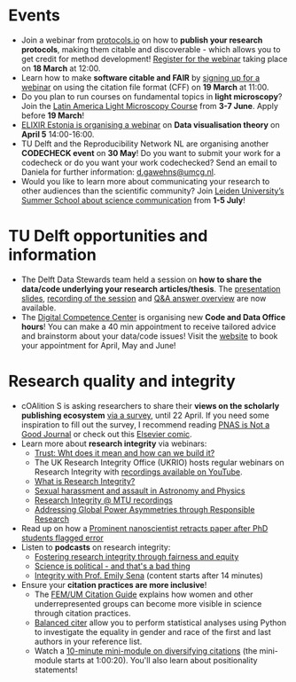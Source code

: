 # Events

* Join a webinar from [protocols.io](https://www.protocols.io/) on how to **publish your research protocols**, making them citable and discoverable - which allows you to get credit for method development! [Register for the webinar](https://www.protocols.io/webinars/getting-credit8) taking place on **18 March** at 12:00.
* Learn how to make **software citable and FAIR** by [signing up for a webinar](https://docs.google.com/forms/d/e/1FAIpQLSejkAFCkQTH6yUIs0wue4w1lNj1WQmbIPol-BjwXaqg22DLDw/viewform) on using the citation file format (CFF) on **19 March** at 11:00. 
* Do you plan to run courses on fundamental topics in **light microscopy**? Join the [Latin America Light Microscopy Course](https://labi.lat/es/2024/02/27/latin-america-light-microscopy-course/) from **3-7 June**.
Apply before **19 March**!
* [ELIXIR Estonia is organising a webinar](https://elixir.ut.ee/news/2024/02/07/Data_visualisation_theory/) on **Data visualisation theory** on **April 5** 14:00-16:00.
* TU Delft and the Reproducibility Network NL are organising another **CODECHECK event** on **30 May**!
Do you want to submit your work for a codecheck or do you want your work codechecked?
Send an email to Daniela for further information: d.gawehns@umcg.nl.
* Would you like to learn more about communicating your research to other audiences than the scientific community?
Join [Leiden University’s Summer School about science communication](https://www.universiteitleiden.nl/en/science/science-communication-and-society/education/summer-school-science-communication) from **1-5 July**!

# TU Delft opportunities and information
* The Delft Data Stewards team held a session on **how to share the data/code underlying your research articles/thesis**. 
The [presentation slides](https://doi.org/10.5281/zenodo.10649047), [recording of the session](https://tud365-my.sharepoint.com/personal/larmstrong_tudelft_nl/_layouts/15/stream.aspx?id=%2Fpersonal%2Flarmstrong%5Ftudelft%5Fnl%2FDocuments%2FOpnamen%2FOnline%20info%20session%20on%20publishing%20requirements%20for%20data%20and%20code%2D20240212%5F143041%2DMeeting%20Recording%2Emp4&nav=eyJyZWZlcnJhbEluZm8iOnsicmVmZXJyYWxBcHAiOiJTdHJlYW1XZWJBcHAiLCJyZWZlcnJhbFZpZXciOiJTaGFyZURpYWxvZy1MaW5rIiwicmVmZXJyYWxBcHBQbGF0Zm9ybSI6IldlYiIsInJlZmVycmFsTW9kZSI6InZpZXcifX0&ga=1&referrer=StreamWebApp%2EWeb&referrerScenario=AddressBarCopied%2Eview) and [Q&A answer overview](https://tud365.sharepoint.com/:w:/s/TUDDataStewards-Trainingmaterials/ESkJXAjJNvBOqPUx_eCRQAwBd0czu7Op2KNWwP_S4y8mHg?e=SdcoxL&CID=F89B7022-B22D-4EFB-A6CC-14116282785F) are now available.
* The [Digital Competence Center](https://www.tudelft.nl/en/library/library-for-researchers/library-for-researchers/setting-up-research/dcc) is organising new **Code and Data Office hours**!
You can make a 40 min appointment to receive tailored advice and brainstorm about your data/code issues! 
Visit the [website]( https://www.tudelft.nl/en/library/library-for-researchers/library-for-researchers/setting-up-research/dcc/open-office-hours) to book your appointment for April, May and June!

# Research quality and integrity
* cOAlition S is asking researchers to share their **views  on the scholarly publishing ecosystem** [via a survey](https://leidenuniv.eu.qualtrics.com/jfe/form/SV_aWCbcGAHzkVPygS), until 22 April.
If you need some inspiration to fill out the survey, I recommend reading [PNAS is Not a Good Journal]( https://getsyeducated.substack.com/p/pnas-is-not-a-good-journal) or check out this [Elsevier comic](https://scholar.social/@kavana/109427309591841051).
* Learn more about **research integrity** via webinars: 
    *	[Trust: Wht does it mean and how can we build it?](https://www.youtube.com/watch?v=pS1bg6DHpi0&t=856s)
    *	The UK Research Integrity Office (UKRIO) hosts regular webinars on Research Integrity with [recordings available on YouTube](https://www.youtube.com/@UKResearchIntegrityOffice/videos).
    *	[What is Research Integrity?](https://vimeo.com/557331797)
    *	[Sexual harassment and assault in Astronomy and Physics](https://www.youtube.com/watch?v=8DNRBa39Iig)
    *	[Research Integrity @ MTU recordings](https://sword.cit.ie/rimtu/2022/)
    *	[Addressing Global Power Asymmetries through Responsible Research](https://www.youtube.com/watch?v=URFfFsfKW7I)
* Read up on how a [Prominent nanoscientist retracts paper after PhD students flagged error](https://retractionwatch.com/2023/05/09/prominent-nanoscientist-has-paper-retracted-after-phd-students-flagged-error/)
* Listen to **podcasts** on research integrity:
    * [Fostering research integrity through fairness and equity]( https://open.spotify.com/episode/0hqdk00inPAo9yF0UrTLsH?si=4af4bdf188d84556)
    *	[Science is political - and that's a bad thing](https://www.sciencefictions.org/p/science-is-political-audio#details)
    *	[Integrity with Prof. Emily Sena](https://open.spotify.com/episode/38ZAv08GRcgNrhDzjOq3tt?si=1f53aeaac1454e31) (content starts after 14 minutes)
*	Ensure your **citation practices are more inclusive**! 
    *	The [FEM/UM Citation Guide](https://library.maastrichtuniversity.nl/news/fem-um-citation-guide-overcoming-bias-in-citation-practice) explains how women and other underrepresented groups can become more visible in science through citation practices. 
    *	[Balanced citer](https://github.com/mb3152/balanced_citer) allow you to perform statistical analyses using Python to investigate the equality in gender and race of the first and last authors in your reference list.
    *	Watch a [10-minute mini-module on diversifying citations](https://spsp.org/professional-development/learning-online/disrupting-racism-and-eurocentrism-methods-and-practices) (the mini-module starts at 1:00:20).
You'll also learn about positionality statements! 

